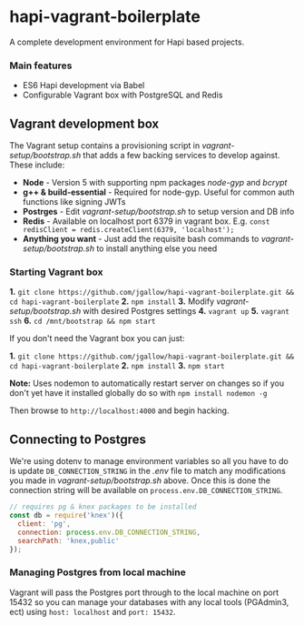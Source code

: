 # hapi-vagrant-boilerplate

A complete development environment for Hapi based projects.

### Main features

* ES6 Hapi development via Babel
* Configurable Vagrant box with PostgreSQL and Redis

## Vagrant development box

The Vagrant setup contains a provisioning script in *vagrant-setup/bootstrap.sh* that adds a few backing services to develop against. These include:

  * **Node** - Version 5 with supporting npm packages *node-gyp* and *bcrypt*
  * **g++ & build-essential** - Required for node-gyp. Useful for common auth functions like signing JWTs
  * **Postrges** - Edit *vagrant-setup/bootstrap.sh* to setup version and DB info
  * **Redis** - Available on localhost port 6379 in vagrant box. E.g. `const redisClient = redis.createClient(6379, 'localhost');`
  * **Anything you want** - Just add the requisite bash commands to *vagrant-setup/bootstrap.sh* to install anything else you need

### Starting Vagrant box

**1.** `git clone https://github.com/jgallow/hapi-vagrant-boilerplate.git && cd hapi-vagrant-boilerplate`
**2.** `npm install`
**3.** Modify *vagrant-setup/bootstrap.sh* with desired Postgres settings
**4.** `vagrant up`
**5.** `vagrant ssh`
**6.** `cd /mnt/bootstrap && npm start`

If you don't need the Vagrant box you can just:

**1.** `git clone https://github.com/jgallow/hapi-vagrant-boilerplate.git && cd hapi-vagrant-boilerplate`
**2.** `npm install`
**3.** `npm start`

**Note:** Uses nodemon to automatically restart server on changes so if you don't yet have it installed globally do so with `npm install nodemon -g`

Then browse to `http://localhost:4000` and begin hacking.

## Connecting to Postgres

We're using dotenv to manage environment variables so all you have to do is update `DB_CONNECTION_STRING` in the *.env* file to match any modifications you made in *vagrant-setup/bootstrap.sh* above. Once this is done the connection string will be available on `process.env.DB_CONNECTION_STRING`.

```javascript
// requires pg & knex packages to be installed
const db = require('knex')({
  client: 'pg',
  connection: process.env.DB_CONNECTION_STRING,
  searchPath: 'knex,public'
});
```

### Managing Postgres from local machine

Vagrant will pass the Postgres port through to the local machine on port 15432 so you can manage your databases with any local tools (PGAdmin3, ect) using `host: localhost` and `port: 15432`.
